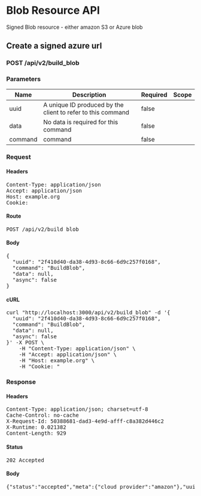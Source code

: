 # Blob Resource API

Signed Blob resource - either amazon S3 or Azure blob

## Create a signed azure url

### POST /api/v2/build_blob

### Parameters

| Name | Description | Required | Scope |
|------|-------------|----------|-------|
| uuid | A unique ID produced by the client to refer to this command | false |  |
| data | No data is required for this command | false |  |
| command |  command | false |  |

### Request

#### Headers

<pre>Content-Type: application/json
Accept: application/json
Host: example.org
Cookie: </pre>

#### Route

<pre>POST /api/v2/build_blob</pre>

#### Body

<pre>{
  "uuid": "2f410d40-da38-4d93-8c66-6d9c257f0168",
  "command": "BuildBlob",
  "data": null,
  "async": false
}</pre>

#### cURL

<pre class="request">curl &quot;http://localhost:3000/api/v2/build_blob&quot; -d &#39;{
  &quot;uuid&quot;: &quot;2f410d40-da38-4d93-8c66-6d9c257f0168&quot;,
  &quot;command&quot;: &quot;BuildBlob&quot;,
  &quot;data&quot;: null,
  &quot;async&quot;: false
}&#39; -X POST \
	-H &quot;Content-Type: application/json&quot; \
	-H &quot;Accept: application/json&quot; \
	-H &quot;Host: example.org&quot; \
	-H &quot;Cookie: &quot;</pre>

### Response

#### Headers

<pre>Content-Type: application/json; charset=utf-8
Cache-Control: no-cache
X-Request-Id: 50388681-dad3-4e9d-afff-c8a382d446c2
X-Runtime: 0.021382
Content-Length: 929</pre>

#### Status

<pre>202 Accepted</pre>

#### Body

<pre>{"status":"accepted","meta":{"cloud_provider":"amazon"},"uuid":"2f410d40-da38-4d93-8c66-6d9c257f0168","data":{"fields":{"key":"direct_uploads/36ed13f6-c2b5-4ba4-9c36-ff9a1ef907d6","success_action_status":"201","policy":"eyJleHBpcmF0aW9uIjoiMjAxOS0wMi0xMlQyMjowMjozNVoiLCJjb25kaXRpb25zIjpbeyJidWNrZXQiOiJldGFwaWRpcmVjdGJ1Y2tldHRlc3QifSx7ImtleSI6ImRpcmVjdF91cGxvYWRzLzM2ZWQxM2Y2LWMyYjUtNGJhNC05YzM2LWZmOWExZWY5MDdkNiJ9LHsic3VjY2Vzc19hY3Rpb25fc3RhdHVzIjoiMjAxIn0seyJ4LWFtei1jcmVkZW50aWFsIjoiYWNjZXNzS2V5MS8yMDE5MDIxMi91cy1lYXN0LTEvczMvYXdzNF9yZXF1ZXN0In0seyJ4LWFtei1hbGdvcml0aG0iOiJBV1M0LUhNQUMtU0hBMjU2In0seyJ4LWFtei1kYXRlIjoiMjAxOTAyMTJUMjEwMjM1WiJ9XX0=","x-amz-credential":"accessKey1/20190212/us-east-1/s3/aws4_request","x-amz-algorithm":"AWS4-HMAC-SHA256","x-amz-date":"20190212T210235Z","x-amz-signature":"dc4a7f3a8e1ee49a07f708d2b4e84aa25b9090207adf07f1b1df4e60cb9ba310"},"url":"http://localhost:9000/etapidirectbuckettest"}}</pre>
